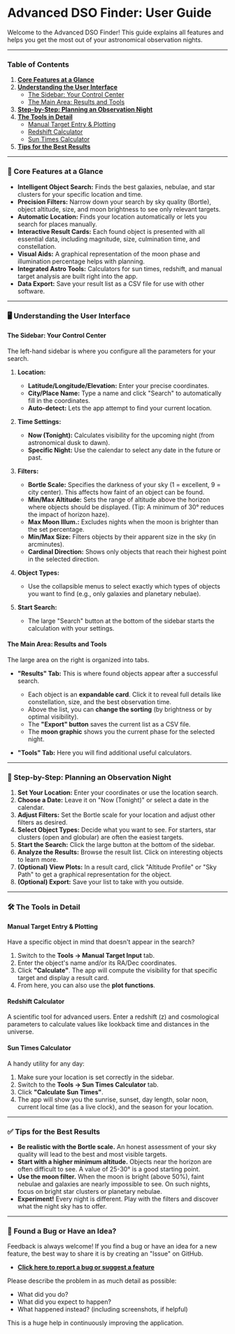 # Advanced DSO Finder: User Guide

Welcome to the Advanced DSO Finder! This guide explains all features and helps you get the most out of your astronomical observation nights.

---

### Table of Contents

1.  [**Core Features at a Glance**](#-core-features-at-a-glance)
2.  [**Understanding the User Interface**](#-understanding-the-user-interface)
    *   [The Sidebar: Your Control Center](#the-sidebar-your-control-center)
    *   [The Main Area: Results and Tools](#the-main-area-results-and-tools)
3.  [**Step-by-Step: Planning an Observation Night**](#-step-by-step-planning-an-observation-night)
4.  [**The Tools in Detail**](#-the-tools-in-detail)
    *   [Manual Target Entry & Plotting](#manual-target-entry--plotting)
    *   [Redshift Calculator](#redshift-calculator)
    *   [Sun Times Calculator](#sun-times-calculator)
5.  [**Tips for the Best Results**](#-tips-for-the-best-results)

---

### 🌟 Core Features at a Glance

*   **Intelligent Object Search:** Finds the best galaxies, nebulae, and star clusters for your specific location and time.
*   **Precision Filters:** Narrow down your search by sky quality (Bortle), object altitude, size, and moon brightness to see only relevant targets.
*   **Automatic Location:** Finds your location automatically or lets you search for places manually.
*   **Interactive Result Cards:** Each found object is presented with all essential data, including magnitude, size, culmination time, and constellation.
*   **Visual Aids:** A graphical representation of the moon phase and illumination percentage helps with planning.
*   **Integrated Astro Tools:** Calculators for sun times, redshift, and manual target analysis are built right into the app.
*   **Data Export:** Save your result list as a CSV file for use with other software.

---

### 🖥️ Understanding the User Interface

#### The Sidebar: Your Control Center

The left-hand sidebar is where you configure all the parameters for your search.

1.  **Location:**
    *   **Latitude/Longitude/Elevation:** Enter your precise coordinates.
    *   **City/Place Name:** Type a name and click "Search" to automatically fill in the coordinates.
    *   **Auto-detect:** Lets the app attempt to find your current location.

2.  **Time Settings:**
    *   **Now (Tonight):** Calculates visibility for the upcoming night (from astronomical dusk to dawn).
    *   **Specific Night:** Use the calendar to select any date in the future or past.

3.  **Filters:**
    *   **Bortle Scale:** Specifies the darkness of your sky (1 = excellent, 9 = city center). This affects how faint of an object can be found.
    *   **Min/Max Altitude:** Sets the range of altitude above the horizon where objects should be displayed. (Tip: A minimum of 30° reduces the impact of horizon haze).
    *   **Max Moon Illum.:** Excludes nights when the moon is brighter than the set percentage.
    *   **Min/Max Size:** Filters objects by their apparent size in the sky (in arcminutes).
    *   **Cardinal Direction:** Shows only objects that reach their highest point in the selected direction.

4.  **Object Types:**
    *   Use the collapsible menus to select exactly which types of objects you want to find (e.g., only galaxies and planetary nebulae).

5.  **Start Search:**
    *   The large "Search" button at the bottom of the sidebar starts the calculation with your settings.

#### The Main Area: Results and Tools

The large area on the right is organized into tabs.

*   **"Results" Tab:** This is where found objects appear after a successful search.
    *   Each object is an **expandable card**. Click it to reveal full details like constellation, size, and the best observation time.
    *   Above the list, you can **change the sorting** (by brightness or by optimal visibility).
    *   The **"Export" button** saves the current list as a CSV file.
    *   The **moon graphic** shows you the current phase for the selected night.

*   **"Tools" Tab:** Here you will find additional useful calculators.

---

### 🚀 Step-by-Step: Planning an Observation Night

1.  **Set Your Location:** Enter your coordinates or use the location search.
2.  **Choose a Date:** Leave it on "Now (Tonight)" or select a date in the calendar.
3.  **Adjust Filters:** Set the Bortle scale for your location and adjust other filters as desired.
4.  **Select Object Types:** Decide what you want to see. For starters, star clusters (open and globular) are often the easiest targets.
5.  **Start the Search:** Click the large button at the bottom of the sidebar.
6.  **Analyze the Results:** Browse the result list. Click on interesting objects to learn more.
7.  **(Optional) View Plots:** In a result card, click "Altitude Profile" or "Sky Path" to get a graphical representation for the object.
8.  **(Optional) Export:** Save your list to take with you outside.

---

### 🛠️ The Tools in Detail

#### Manual Target Entry & Plotting
Have a specific object in mind that doesn't appear in the search?

1.  Switch to the **Tools -> Manual Target Input** tab.
2.  Enter the object's name and/or its RA/Dec coordinates.
3.  Click **"Calculate"**. The app will compute the visibility for that specific target and display a result card.
4.  From here, you can also use the **plot functions**.

#### Redshift Calculator
A scientific tool for advanced users. Enter a redshift (z) and cosmological parameters to calculate values like lookback time and distances in the universe.

#### Sun Times Calculator
A handy utility for any day:
1.  Make sure your location is set correctly in the sidebar.
2.  Switch to the **Tools -> Sun Times Calculator** tab.
3.  Click **"Calculate Sun Times"**.
4.  The app will show you the sunrise, sunset, day length, solar noon, current local time (as a live clock), and the season for your location.

---

### ✅ Tips for the Best Results

*   **Be realistic with the Bortle scale.** An honest assessment of your sky quality will lead to the best and most visible targets.
*   **Start with a higher minimum altitude.** Objects near the horizon are often difficult to see. A value of 25-30° is a good starting point.
*   **Use the moon filter.** When the moon is bright (above 50%), faint nebulae and galaxies are nearly impossible to see. On such nights, focus on bright star clusters or planetary nebulae.
*   **Experiment!** Every night is different. Play with the filters and discover what the night sky has to offer.

---

### 🐞 Found a Bug or Have an Idea?

Feedback is always welcome! If you find a bug or have an idea for a new feature, the best way to share it is by creating an "Issue" on GitHub.

*   **[Click here to report a bug or suggest a feature](https://github.com/Champion-22/ADSOFinder/issues)**

Please describe the problem in as much detail as possible:
*   What did you do?
*   What did you expect to happen?
*   What happened instead? (including screenshots, if helpful)

This is a huge help in continuously improving the application.
